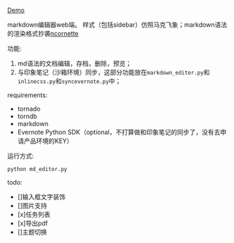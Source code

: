 [Demo](http://59.110.139.171:9876/)

markdown编辑器web端。
样式（包括sidebar）仿照马克飞象；markdown语法的渲染格式抄袭[ncornette](https://github.com/ncornette/Python-Markdown-Editor.git )

功能:

1. md语法的文档编辑，存档，删除，预览；
2. 与印象笔记（沙箱环境）同步，这部分功能放在`markdown_editor.py`和`inlinecss.py`和`syncevernote.py`中；

requirements:
- tornado
- torndb
- markdown
- Evernote Python SDK（optional，不打算做和印象笔记的同步了，没有去申请产品环境的KEY）

运行方式:

`python md_editor.py`

todo:
- []输入框文字装饰
- []图片支持
- [x]任务列表
- [x]导出pdf
- []主题切换
